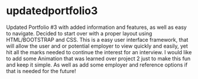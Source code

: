 # updatedportfolio3
Updated Portfolio #3 with added information and features, as well as easy to navigate.  Decided to start over with a proper layout using HTML/BOOTSTRAP and CSS. This is a easy user interface framework, that will allow the user and or potential employer to view quickly and easily, yet hit all the marks needed to continue the interest for an interview. 
I would like to add some Animation that was learned over project 2 just to make this fun and keep it simple.
As well as add some employer and reference options if that is needed for the future!
